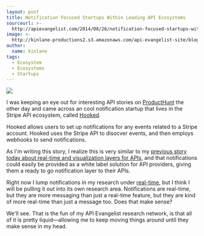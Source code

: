 ```yaml
---
layout: post
title: Notification Focused Startups Within Leading API Ecosystems
sourceurl: >-
  http://apievangelist.com/2014/08/26/notification-focused-startups-within-leading-api-ecosystems/
image: >-
  http://kinlane-productions2.s3.amazonaws.com/api-evangelist-site/blog/hooked-logo.png
author:
  name: kinlane
tags:
  - Ecosystem
  - Ecosystems
  - Startups
---
```

[![](http://kinlane-productions2.s3.amazonaws.com/api-evangelist-site/blog/hooked-logo.png)](https://hooked.io/)

I was keeping an eye out for interesting API stories on [ProductHunt](http://www.producthunt.com/) the other day and came across an cool notification startup that lives in the Stripe API ecosystem, called [Hooked](https://hooked.io/).

Hooked allows users to set up notifications for any events related to a Stripe account. Hooked uses the Stripe API to disocver events, and then employs webhooks to send notifications.

As I'm writing this story, I realize this is very similar to my [previous story today about real-time and visualization layers for APIs](http://apievangelist.com/2014/08/26/realtime-and-visualizations-will-be-key-in-financial-api-deployments/), and that notifications could easily be provided as a white label solution for API providers, giving them a ready to go notification layer to their APIs.

Right now I lump notifications in my research under [real-time](http://realtime.apievangelist.com/), but I think I will be pulling it out into its own research area. Notifications are real-time, but they are more messaging than just a real-time feature, but they are kind of more real-time than just a message too. Does that make sense?

We'll see. That is the fun of my API Evangelist research network, is that all of it is pretty liquid—allowing me to keep moving things around until they make sense in my head.